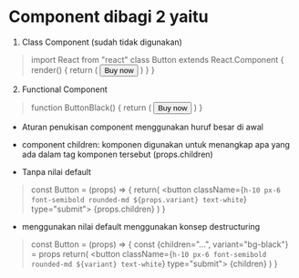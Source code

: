 # Component dibagi 2 yaitu
1. Class Component (sudah tidak digunakan)
> import React from "react"
class Button extends React.Component {
  render() {
    return (
      <button className="h-10 px-6 font-semibold rounded-md bg-slate-700 text-white" type="submit">
        Buy now
      </button>
    )
  }
}

2. Functional Component
> function ButtonBlack() {
  return (
    <button className="h-10 px-6 font-semibold rounded-md bg-black text-white" type="submit">
      Buy now
    </button>
  )
}

- Aturan penukisan component menggunakan huruf besar di awal

- component children: komponen digunakan untuk menangkap apa yang ada dalam tag komponen tersebut (props.children)

- Tanpa nilai default
> const Button = (props) => {
  return(
    <button className={`h-10 px-6 font-semibold rounded-md ${props.variant} text-white`} type="submit">
      {props.children}
    </button>
  )
}

- menggunakan nilai default menggunakan konsep destructuring
> const Button = (props) => {
  const {children="...", variant="bg-black"} = props
  return(
    <button className={`h-10 px-6 font-semibold rounded-md ${variant} text-white`} type="submit">
      {children}
    </button>
  )
}

